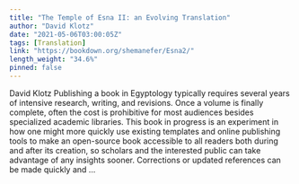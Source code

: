 ```yaml
---
title: "The Temple of Esna II: an Evolving Translation"
author: "David Klotz"
date: "2021-05-06T03:00:05Z"
tags: [Translation]
link: "https://bookdown.org/shemanefer/Esna2/"
length_weight: "34.6%"
pinned: false
---
```


David Klotz Publishing a book in Egyptology typically requires several years of intensive research, writing, and revisions. Once a volume is finally complete, often the cost is prohibitive for most audiences besides specialized academic libraries. This book in progress is an experiment in how one might more quickly use existing templates and online publishing tools to make an open-source book accessible to all readers both during and after its creation, so scholars and the interested public can take advantage of any insights sooner. Corrections or updated references can be made quickly and ...
